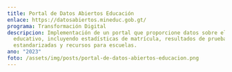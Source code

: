 ```yaml
---
title: Portal de Datos Abiertos Educación
enlace: https://datosabiertos.mineduc.gob.gt/
programa: Transformación Digital
descripcion: Implementación de un portal que proporcione datos sobre el sistema
  educativo, incluyendo estadísticas de matrícula, resultados de pruebas
  estandarizadas y recursos para escuelas.
ano: "2023"
foto: /assets/img/posts/portal-de-datos-abiertos-educacion.png
---
```

